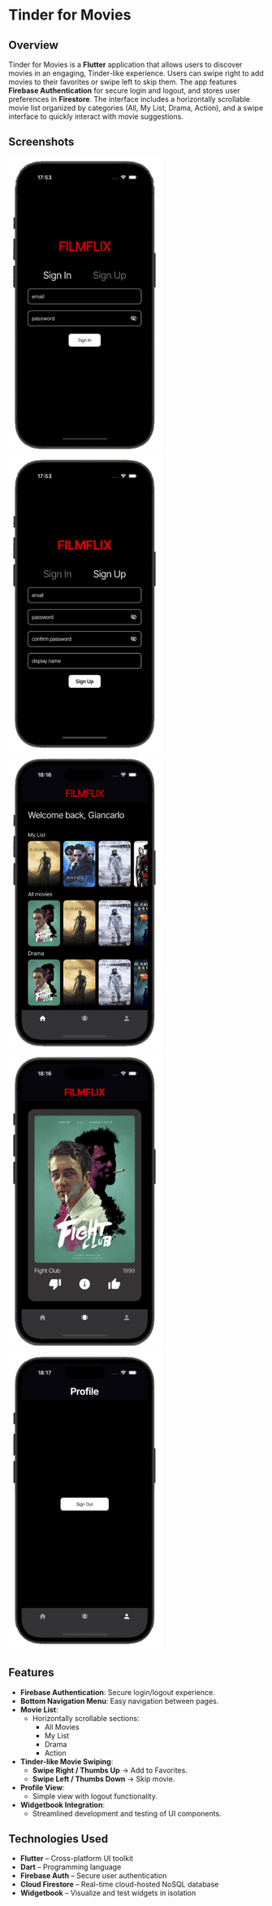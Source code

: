 # Tinder for Movies

## Overview

Tinder for Movies is a **Flutter** application that allows users to discover movies in an engaging, Tinder-like experience. Users can swipe right to add movies to their favorites or swipe left to skip them. The app features **Firebase Authentication** for secure login and logout, and stores user preferences in **Firestore**. The interface includes a horizontally scrollable movie list organized by categories (All, My List, Drama, Action), and a swipe interface to quickly interact with movie suggestions.

## Screenshots

<img src="img/img-1.png" width=300 /> <img src="img/img-2.png" width=300 /> 
<img src="img/img-3.png" width=300 /> <img src="img/img-4.png" width=300 /> 
 <img src="img/img-5.png" width=300 /> 

## Features

- **Firebase Authentication**: Secure login/logout experience.
- **Bottom Navigation Menu**: Easy navigation between pages.
- **Movie List**:
    - Horizontally scrollable sections:
        - All Movies
        - My List
        - Drama
        - Action
- **Tinder-like Movie Swiping**:
    - **Swipe Right / Thumbs Up** → Add to Favorites.
    - **Swipe Left / Thumbs Down** → Skip movie.
- **Profile View**:
    - Simple view with logout functionality.
- **Widgetbook Integration**:
    - Streamlined development and testing of UI components.

## Technologies Used

- **Flutter** – Cross-platform UI toolkit
- **Dart** – Programming language
- **Firebase Auth** – Secure user authentication
- **Cloud Firestore** – Real-time cloud-hosted NoSQL database
- **Widgetbook** – Visualize and test widgets in isolation

